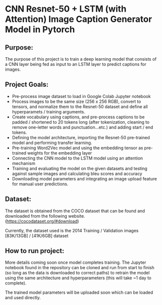 # CNN Resnet-50 + LSTM (with Attention) Image Caption Generator Model in Pytorch

## Purpose:
The purpose of this project is to train a deep learning model that consists of a CNN layer being fed as input
to an LSTM layer to predict captions for images. 

## Project Goals:
- Pre-process image dataset to load in Google Colab Jupyter notebook
- Process images to be the same size (256 x 256 RGB), convert to tensors, and normalize them to the Resnet-50 dataset and define all hyperparamets / training arguments.
- Create vocabulary using captions, and pre-process captions to be padded / shortened to 20 tokens long (after tokenization, cleaning to remove one-letter words and punctuation...etc.) and adding start / end tokens.
- Defining the model architecture, importing the Resnet-50 pre-trained model and performing transfer learning.
- Pre-training Word2Vec model and using the embedding tensor as pre-trained weights for the embedding layer
- Connecting the CNN model to the LSTM model using an attention mechanism
- Training and evaluating the model on the given datasets and testing against sample images and calculating bleu scores and accuracy
- Downloading model parameters and integrating an image upload feature for manual user predictions.

## Dataset:
The dataset is obtained from the COCO dataset that can be found and downloaded from the following website. (https://cocodataset.org/#download)

Currently, the dataset used is the 2014 Training / Validation images [83K/13GB] / [41K/6GB] dataset

## How to run project:
More details coming soon once model completes training. The Jupyter notebook found in the repository can be cloned and run from start to finish (so long as the data is downloaded to correct paths) to retrain the model using the same architecture and hyperparameters (this will take ~1 day to complete).

The trained model parameters will be uploaded soon which can be loaded and used directly.

